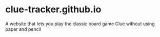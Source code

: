 # clue-tracker.github.io
A website that lets you play the classic board game Clue without using paper and pencil

